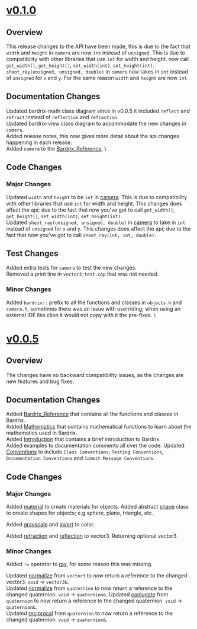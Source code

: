 # [v0.1.0](https://github.com/BardoBard/Bardrix/releases/tag/v0.1.0)

## Overview

This release changes to the API have been made, this is due to the fact that `width` and `height` in `camera` are
now `int` instead of `unsigned`. This is due to compatibility with other libraries that use `int` for width and height.
now call `get_width()`, `get_height()`, `set_width(int)`, `set_height(int)`. \
`shoot_ray(unsigned, unsigned, double)` in `camera` now takes in `int` instead of `unsigned` for `x` and `y`. For the
same reason `width` and `height` are now `int`.

## Documentation Changes

Updated bardrix-math class diagram since in v0.0.5 it included `reflect` and `refract` instead of `reflection`
and `refraction`. \
Updated bardrix-view class diagram to accommodate the new changes in `camera`. \
Added release notes, this now gives more detail about the api changes happening in each release. \
Added `camera` to the [Bardrix_Reference](Bardrix_Reference.md). \

## Code Changes

### Major Changes

Updated `width` and `height` to be `int` in [camera](../Bardrix/include/bardrix/camera.h). This is due to compatibility
with other libraries that use `int` for width and height. This changes does affect the api; due to the fact that now
you've got to call `get_width()`, `get_height()`, `set_width(int)`, `set_height(int)`. \
Updated `shoot_ray(unsigned, unsigned, double)` in [camera](../Bardrix/include/bardrix/camera.h) to take in `int`
instead of `unsigned` for `x` and `y`. This changes does affect the api; due to the fact that now you've got to
call `shoot_ray(int, int, double)`.

## Test Changes

Added extra tests for `camera` to test the new changes. \
Removed a print line in `vector3_test.cpp` that was not needed.

### Minor Changes

Added `bardrix::` prefix to all the functions and classes in `objects.h` and `camera.h`, sometimes there was an issue
with overriding; when using an external IDE like clion it would not copy with it the pre-fixes. \

# [v0.0.5](https://github.com/BardoBard/Bardrix/releases/tag/v0.0.5)

## Overview

The changes have no backward compatibility issues, as the changes are new features and bug fixes.

## Documentation Changes

Added [Bardrix_Reference](Bardrix_Reference.md) that contains all the functions and classes in Bardrix. \
Added [Mathematics](Mathematics.md) that contains mathematical functions to learn about the mathematics used in
Bardrix. \
Added [Introduction](Introduction.md) that contains a brief introduction to Bardrix. \
Added examples to documentation comments all over the code.
Updated [Conventions](Conventions.md) to include `Class Conventions`, `Testing Conventions`, `Documentation Conventions`
and `Commit Message Conventions`.

## Code Changes

### Major Changes

Added [material](../Bardrix/include/bardrix/objects.h) to create materials for objects.
Added abstract [shape](../Bardrix/include/bardrix/objects.h) class to create shapes for objects; e.g sphere, plane,
triangle, etc.

Added [grayscale](Bardrix_Reference.md#color) and [invert](Bardrix_Reference.md#color) to color.

Added [refraction](Bardrix_Reference.md#vector3) and [reflection](Bardrix_Reference.md#vector3) to vector3. Returning
optional vector3.

### Minor Changes

Added `!=` operator to [ray](Bardrix_Reference.md#ray), for some reason this was missing.

Updated [normalize](Bardrix_Reference.md#vector3) from `vector3` to now return a reference to the changed
vector3. `void` -> `vector3&`. \
Updated [normalize](Bardrix_Reference.md#quaternion) from `quaternion` to now return a reference to the changed
quaternion. `void` -> `quaternion&`.
Updated [conjugate](Bardrix_Reference.md#quaternion) from `quaternion` to now return a reference to the changed
quaternion. `void` -> `quaternion&`. \
Updated [reciprocal](Bardrix_Reference.md#quaternion) from `quaternion` to now return a reference to the changed
quaternion. `void` -> `quaternion&`.